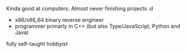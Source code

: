 Kinda good at computers. Almost never finishing projects :d

* x86/x86_64 binary reverse engineer
* programmer primarly in C++ (but also Type/JavaScript, Python and Java)

fully self-taught hobbyist